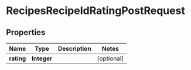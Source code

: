

# RecipesRecipeIdRatingPostRequest


## Properties

| Name | Type | Description | Notes |
|------------ | ------------- | ------------- | -------------|
|**rating** | **Integer** |  |  [optional] |



